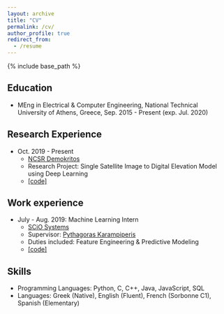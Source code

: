 ```yaml
---
layout: archive
title: "CV"
permalink: /cv/
author_profile: true
redirect_from:
  - /resume
---
```


{% include base_path %}

Education
------
* MEng in Electrical & Computer Engineering, National Technical University of Athens, Greece, Sep. 2015 - Present (exp. Jul. 2020)

Research Experience
-----
* Oct. 2019 - Present
  * [NCSR Demokritos](https://www.iit.demokritos.gr/)
  * Research Project: Single Satellite Image to Digital Elevation Model using Deep Learning
  * [[code]](https://github.com/Panagiotou/ImageToDEM)
  

Work experience
------
* July - Aug. 2019: Machine Learning Intern
  * [SCiO Systems](https://scio.systems)
  * Supervisor: [Pythagoras Karampiperis](https://scio.systems/pythagoras/)
  * Duties included: Feature Engineering & Predictive Modeling
  * [[code]](https://github.com/SCiO-systems/india-rice-production-igc)

Skills
------
* Programming Languages: Python, C, C++, Java, JavaScript, SQL
* Languages: Greek (Native), English (Fluent), French (Sorbonne C1), Spanish (Elementary)

